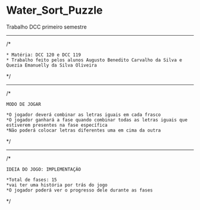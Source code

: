 # Water_Sort_Puzzle
Trabalho DCC primeiro semestre

*********************************************

/*

	* Matéria: DCC 120 e DCC 119
	* Trabalho feito pelos alunos Augusto Benedito Carvalho da Silva e Quezia Emanuelly da Silva Oliveira

*/

*********************************************

/*
	
	MODO DE JOGAR
	
	*O jogador deverá combinar as letras iguais em cada frasco
	*O jogador ganhará a fase quando combinar todas as letras iguais que estiverem presentes na fase específica
	*Não poderá colocar letras diferentes uma em cima da outra
	
*/

*********************************************

/*

	IDEIA DO JOGO: IMPLEMENTAÇÃO

	*Total de fases: 15
	*vai ter uma história por trás do jogo
	*O jogador poderá ver o progresso dele durante as fases
	

*/
